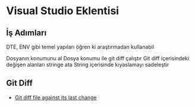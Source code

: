 # Visual Studio Eklentisi

## İş Adımları

DTE, ENV gibi temel yapıları öğren ki araştırmadan kullanabil

Dosyanın konumunu al
Dosya konumu ile git diff çalıştır
Git diff içerisindeki değişen alanları stringe ata
String içerisinde kıyaslamayı sadeleştir

## Git Diff

- [Git diff file against its last change](https://stackoverflow.com/a/22412252)
